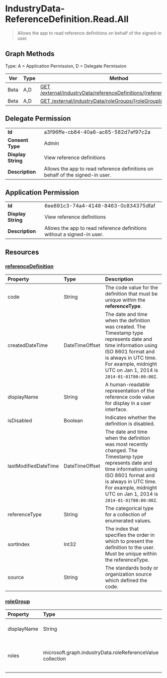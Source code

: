 # IndustryData-ReferenceDefinition.Read.All

> Allows the app to read reference definitions on behalf of the signed-in user.
## Graph Methods

Type: A = Application Permission, D = Delegate Permission

|Ver|Type|Method|
|-------|----|------|
|Beta|A,D|[GET /external/industryData/referenceDefinitions/{referenceDefinitionId}](https://docs.microsoft.com/graph/api/industrydata-referencedefinition-get?view=graph-rest-beta&tabs=http)|
|Beta|A,D|[GET /external/industryData/roleGroups/{roleGroupId}](https://docs.microsoft.com/graph/api/industrydata-rolegroup-get?view=graph-rest-beta&tabs=http)|
## Delegate Permission
|||
|-|-|
|**Id**|a3f96ffe-cb84-40a8-ac85-582d7ef97c2a|
|**Consent Type**|Admin|
|**Display String**|View reference definitions|
|**Description**|Allows the app to read reference definitions on behalf of the signed-in user.|
## Application Permission
|||
|-|-|
|**Id**|6ee891c3-74a4-4148-8463-0c834375dfaf|
|**Display String**|View reference definitions|
|**Description**|Allows the app to read reference definitions without a signed-in user.|
## Resources
### [referenceDefinition ](https://docs.microsoft.com/graph/api/resources/industrydata-referencedefinition?view=graph-rest-1.0&tabs=http)
| Property             | Type           | Description                                                                                                                                                                                                                                   |
| :------------------- | :------------- | :-------------------------------------------------------------------------------------------------------------------------------------------------------------------------------------------------------------------------------------------- |
| code                 | String         | The code value for the definition that must be unique within the **referenceType**.                                                                                                                                                           |
| createdDateTime      | DateTimeOffset | The date and time when the definition was created. The Timestamp type represents date and time information using ISO 8601 format and is always in UTC time. For example, midnight UTC on Jan 1, 2014 is `2014-01-01T00:00:00Z`.               |
| displayName          | String         | A human-readable representation of the reference code value for display in a user interface.                                                                                                                                                                    |
| isDisabled           | Boolean        | Indicates whether the definition is disabled.                                                                                                                                                                                           |
| lastModifiedDateTime | DateTimeOffset | The date and time when the definition was most recently changed. The Timestamp type represents date and time information using ISO 8601 format and is always in UTC time. For example, midnight UTC on Jan 1, 2014 is `2014-01-01T00:00:00Z`. |
| referenceType        | String         | The categorical type for a collection of enumerated values.                                                                                                                                                                                   |
| sortIndex            | Int32          | The index that specifies the order in which to present the definition to the user. Must be unique within the referenceType.                                                                                                                                                  |
| source               | String         | The standards body or organization source which defined the code.                                                                                                                                                                             |
### [roleGroup ](https://docs.microsoft.com/graph/api/resources/industrydata-rolegroup?view=graph-rest-1.0&tabs=http)
| Property    | Type                                                                                             | Description                                  |
| :---------- | :----------------------------------------------------------------------------------------------- | :------------------------------------------- |
| displayName | String                                                                                           | The name of the role group.                  |
| roles       | microsoft.graph.industryData.roleReferenceValue collection | The set of roles included in the role group. |

